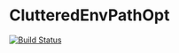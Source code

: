 # ClutteredEnvPathOpt
[![Build Status](https://travis-ci.org/mpolson64/ClutteredEnvPathOpt.jl.svg?branch=master)](https://travis-ci.org/mpolson64/ClutteredEnvPathOpt.jl)